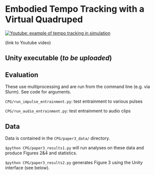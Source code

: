 # Embodied Tempo Tracking with a Virtual Quadruped


[![Youtube: example of tempo tracking in simulation](https://img.youtube.com/vi/k9cmEjPEbkM/0.jpg)](https://www.youtube.com/watch?v=k9cmEjPEbkM)

(link to Youtube video)

## Unity executable (*to be uploaded*)


## Evaluation

These use multiprocessing and are run from the command line (e.g. via Slurm). See code for arguments.

`CPG/run_impulse_entrainment.py`: test entrainment to various pulses

`CPG/run_audio_entrainment.py`: test entrainment to audio clips

## Data

Data is contained in the `CPG/paper3_data/` directory.

`$python CPG/paper3_results1.py`
will run analyses on these data and produce Figures 2&4 and statistics.

`$python CPG/paper3_results2.py`
generates Figure 3 using the Unity interface (see below).

